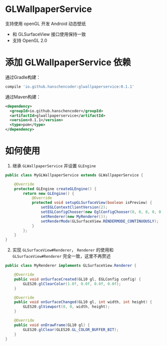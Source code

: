 # GLWallpaperService
支持使用 openGL 开发 Android 动态壁纸

 - 和 GLSurfaceView 接口使用保持一致
 - 支持 OpenGL 2.0

# 添加 GLWallpaperService 依赖

通过Gradle构建：

```groovy
compile 'io.github.hanschencoder:glwallpaperservice:0.1.1'
```

通过Maven构建：

```xml
<dependency>
  <groupId>io.github.hanschencoder</groupId>
  <artifactId>glwallpaperservice</artifactId>
  <version>0.1.1</version>
  <type>pom</type>
</dependency>
```

# 如何使用

1. 继承 `GLWallpaperService` 并设置 `GLEngine`

```java
public class MyGLWallpaperService extends GLWallpaperService {

    @Override
    protected GLEngine createGLEngine() {
        return new GLEngine() {
            @Override
            protected void setupGLSurfaceView(boolean isPreview) {
                setEGLContextClientVersion(2);
                setEGLConfigChooser(new EglConfigChooser(8, 8, 8, 0, 0, 0, 0));
                setRenderer(new MyRenderer());
                setRenderMode(GLSurfaceView.RENDERMODE_CONTINUOUSLY);
            }
        };
    }
}
```

2. 实现 `GLSurfaceView#Renderer`， `Renderer` 的使用和 `GLSurfaceView#Renderer` 完全一致，这里不再赘述

```java
public class MyRenderer implements GLSurfaceView.Renderer {

    @Override
    public void onSurfaceCreated(GL10 gl, EGLConfig config) {
        GLES20.glClearColor(1.0f, 0.0f, 0.0f, 0.0f);
    }

    @Override
    public void onSurfaceChanged(GL10 gl, int width, int height) {
        GLES20.glViewport(0, 0, width, height);
    }

    @Override
    public void onDrawFrame(GL10 gl) {
        GLES20.glClear(GLES20.GL_COLOR_BUFFER_BIT);
    }
}
```